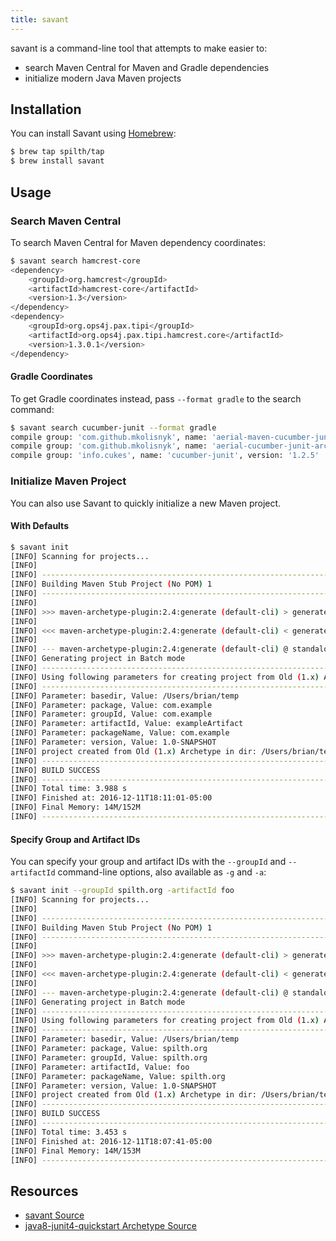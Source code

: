 ```yaml
---
title: savant
---
```


savant is a command-line tool that attempts to make easier to:

- search Maven Central for Maven and Gradle dependencies
- initialize modern Java Maven projects

## Installation

You can install Savant using [Homebrew](http://brew.sh/):

```bash
$ brew tap spilth/tap
$ brew install savant
```

## Usage

### Search Maven Central

To search Maven Central for Maven dependency coordinates:

```bash
$ savant search hamcrest-core
<dependency>
    <groupId>org.hamcrest</groupId>
    <artifactId>hamcrest-core</artifactId>
    <version>1.3</version>
</dependency>
<dependency>
    <groupId>org.ops4j.pax.tipi</groupId>
    <artifactId>org.ops4j.pax.tipi.hamcrest.core</artifactId>
    <version>1.3.0.1</version>
</dependency>
```

#### Gradle Coordinates

To get Gradle coordinates instead, pass `--format gradle` to the search command:

```bash
$ savant search cucumber-junit --format gradle
compile group: 'com.github.mkolisnyk', name: 'aerial-maven-cucumber-junit-archetype', version: '0.0.6.1'
compile group: 'com.github.mkolisnyk', name: 'aerial-cucumber-junit-archetype', version: '0.0.6.1'
compile group: 'info.cukes', name: 'cucumber-junit', version: '1.2.5'
```

### Initialize Maven Project

You can also use Savant to quickly initialize a new Maven project.

#### With Defaults

```bash
$ savant init
[INFO] Scanning for projects...
[INFO]
[INFO] ------------------------------------------------------------------------
[INFO] Building Maven Stub Project (No POM) 1
[INFO] ------------------------------------------------------------------------
[INFO]
[INFO] >>> maven-archetype-plugin:2.4:generate (default-cli) > generate-sources @ standalone-pom >>>
[INFO]
[INFO] <<< maven-archetype-plugin:2.4:generate (default-cli) < generate-sources @ standalone-pom <<<
[INFO]
[INFO] --- maven-archetype-plugin:2.4:generate (default-cli) @ standalone-pom ---
[INFO] Generating project in Batch mode
[INFO] ----------------------------------------------------------------------------
[INFO] Using following parameters for creating project from Old (1.x) Archetype: maven-archetype-quickstart:1.0
[INFO] ----------------------------------------------------------------------------
[INFO] Parameter: basedir, Value: /Users/brian/temp
[INFO] Parameter: package, Value: com.example
[INFO] Parameter: groupId, Value: com.example
[INFO] Parameter: artifactId, Value: exampleArtifact
[INFO] Parameter: packageName, Value: com.example
[INFO] Parameter: version, Value: 1.0-SNAPSHOT
[INFO] project created from Old (1.x) Archetype in dir: /Users/brian/temp/exampleArtifact
[INFO] ------------------------------------------------------------------------
[INFO] BUILD SUCCESS
[INFO] ------------------------------------------------------------------------
[INFO] Total time: 3.988 s
[INFO] Finished at: 2016-12-11T18:11:01-05:00
[INFO] Final Memory: 14M/152M
[INFO] ------------------------------------------------------------------------
```

#### Specify Group and Artifact IDs

You can specify your group and artifact IDs with the `--groupId` and `--artifactId` command-line options, also available as `-g` and `-a`:

```bash
$ savant init --groupId spilth.org -artifactId foo
[INFO] Scanning for projects...
[INFO]
[INFO] ------------------------------------------------------------------------
[INFO] Building Maven Stub Project (No POM) 1
[INFO] ------------------------------------------------------------------------
[INFO]
[INFO] >>> maven-archetype-plugin:2.4:generate (default-cli) > generate-sources @ standalone-pom >>>
[INFO]
[INFO] <<< maven-archetype-plugin:2.4:generate (default-cli) < generate-sources @ standalone-pom <<<
[INFO]
[INFO] --- maven-archetype-plugin:2.4:generate (default-cli) @ standalone-pom ---
[INFO] Generating project in Batch mode
[INFO] ----------------------------------------------------------------------------
[INFO] Using following parameters for creating project from Old (1.x) Archetype: maven-archetype-quickstart:1.0
[INFO] ----------------------------------------------------------------------------
[INFO] Parameter: basedir, Value: /Users/brian/temp
[INFO] Parameter: package, Value: spilth.org
[INFO] Parameter: groupId, Value: spilth.org
[INFO] Parameter: artifactId, Value: foo
[INFO] Parameter: packageName, Value: spilth.org
[INFO] Parameter: version, Value: 1.0-SNAPSHOT
[INFO] project created from Old (1.x) Archetype in dir: /Users/brian/temp/foo
[INFO] ------------------------------------------------------------------------
[INFO] BUILD SUCCESS
[INFO] ------------------------------------------------------------------------
[INFO] Total time: 3.453 s
[INFO] Finished at: 2016-12-11T18:07:41-05:00
[INFO] Final Memory: 14M/153M
[INFO] ------------------------------------------------------------------------
```

## Resources

- [savant Source](https://github.com/spilth/savant)
- [java8-junit4-quickstart Archetype Source](https://github.com/spilth/java8-junit4-quickstart)

